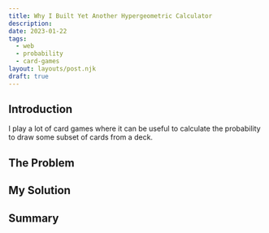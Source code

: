 ```yaml
---
title: Why I Built Yet Another Hypergeometric Calculator
description: 
date: 2023-01-22
tags:
  - web
  - probability
  - card-games
layout: layouts/post.njk
draft: true
---
```


## Introduction

I play a lot of card games where it can be useful to calculate the probability to draw some subset of cards from a deck. 

## The Problem

## My Solution

## Summary
